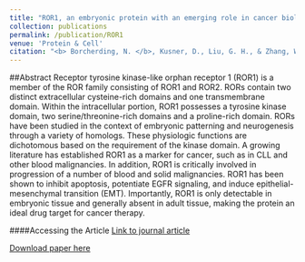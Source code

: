 ```yaml
---
title: "ROR1, an embryonic protein with an emerging role in cancer biology."
collection: publications
permalink: /publication/ROR1
venue: 'Protein & Cell'
citation: "<b> Borcherding, N. </b>, Kusner, D., Liu, G. H., & Zhang, W. ROR1, an embryonic protein with an emerging role in cancer biology. Protein Cell 2014. " 
---
```



##Abstract
Receptor tyrosine kinase-like orphan receptor 1 (ROR1) is a member of the ROR family consisting of ROR1 and ROR2. RORs contain two distinct extracellular cysteine-rich domains and one transmembrane domain. Within the intracellular portion, ROR1 possesses a tyrosine kinase domain, two serine/threonine-rich domains and a proline-rich domain. RORs have been studied in the context of embryonic patterning and neurogenesis through a variety of homologs. These physiologic functions are dichotomous based on the requirement of the kinase domain. A growing literature has established ROR1 as a marker for cancer, such as in CLL and other blood malignancies. In addition, ROR1 is critically involved in progression of a number of blood and solid malignancies. ROR1 has been shown to inhibit apoptosis, potentiate EGFR signaling, and induce epithelial-mesenchymal transition (EMT). Importantly, ROR1 is only detectable in embryonic tissue and generally absent in adult tissue, making the protein an ideal drug target for cancer therapy.

####Accessing the Article
[Link to journal article](https://link.springer.com/article/10.1007/s13238-014-0059-7)

[Download paper here](https://ncborcherding.github.io/files/ROR1.pdf)


